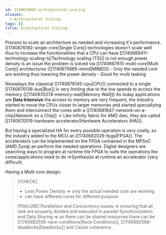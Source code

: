 ```yaml
---
id: 1740670007-architectural-scaling
aliases:
  - Architectural Scaling
tags: []
title: Architectural Scaling
---
```


Process to scale an architecture as needed and increasing it's performance.
[[1740676192-single-core|Single Core]] technologies doesn't scale well thus to increase 
the functionalities that a CPU can have [[1740669411-technology-scaling-ts|Technology scaling (TS)]] is not enough power density is an issue the problem is 
solved via [[1740667815-multi-core|Multi Core]] architectures ([[1740675665-mimd|MIMD]]) 
    - Only the needed core are working thus lowering the power density 
    - Good for multi tasking

Nowadays the classical [[1740676145-cpu|CPU]] connected to a single [[1740676136-bus|Bus]] 
is very limiting due to the low speeds to access the memory ([[1740670374-memory-wall|Memory Wall]]) 
As today applications are **Data Intensive** the access to memory are very frequent, the industry started to 
move the CPUs closer to larger memories and started specializing them and interconnect the cores with a 
[[1740681847-network-on-a-chip|Network on a Chip]] -> Like infinity fabric for AMD dies, they are called 
[[1740670519-hardware-accelerator|Hardware Accelerators (HA)]].

But having a specialized HA for every possible operation is very costly, so the industry added to the MCU an [[1740682029-fpga|FPGA]].
The accelerators can be implemented on the FPGA contained in the MPSoC (AMD Zynq) an perform the needed operations.
 Digital designers are searching ways to program at runtime the FPGA to suits the operations the cores/applications need to do =>Synthesize at runtime an accelerator (very difficult)

Having a Multi core design:
> [!CHECK]
> - Less Power Density => only the actual needed core are working 
> - can have different cores for different purpose 

> [!FAILURE]
> Parallelism and Concurrency issues => ensuring that all task are properly divided and executed in parallel
> Synchronization and Data Sharing => as there can be shared resources there can be [[1740682556-race-conditions|Race Conditions]], [[1740682568-deadlocks|Deadlocks]] and Cache coherence 

